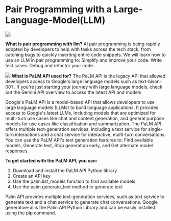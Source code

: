 # Pair Programming with a Large-Language-Model(LLM)
![](https://encrypted-tbn0.gstatic.com/images?q=tbn:ANd9GcQChGDOt012tIl-jWcb-ksa5OOkpXSFfUriDg&usqp=CAU)


**What is pair programming with llm?**
AI pair programming is being rapidly adopted by developers to help with tasks across the tech stack, from catching bugs to quickly inserting entire code snippets. We will learn how to use an LLM in pair programming to: Simplify and improve your code. Write test cases. Debug and refactor your code.

![](https://encrypted-tbn0.gstatic.com/images?q=tbn:ANd9GcQGfYvKPa9PpKYlTQKNAw8HiaIr6AwPxEyWEQ&usqp=CAU)
**What is PaLM API used for?**
The PaLM API is the legacy API that allowed developers access to Google's large language models such as text-bison-001 . If you're just starting your journey with large language models, check out the Gemini API overview to access the latest API and models

Google's PaLM API is a model-based API that allows developers to use large language models (LLMs) to build language applications. It provides access to Google's latest LLMs, including models that are optimized for multi-turn use cases like chat and content generation, and general purpose models for use cases like classification and summarization. 
The PaLM API offers multiple text-generation services, including a text service for single-turn interactions and a chat service for interactive, multi-turn conversations. You can use the PaLM API's text generation features to: Find available models, Generate text, Stop generation early, and Get alternate model responses. 

**To get started with the PaLM API, you can:**

1. Download and install the PaLM API Python library
2. Create an API key
3. Use the palm.list_models function to find available models
4. Use the palm.generate_text method to generate text 

Palm API provides multiple text-generation services, such as text service to generate text and a chat service to generate chat conversations. Google generative-ai is the Palm API Python Library and can be easily installed using the pip command.
